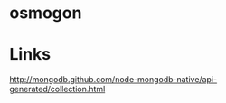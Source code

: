 osmogon
=======




Links
=====

http://mongodb.github.com/node-mongodb-native/api-generated/collection.html
